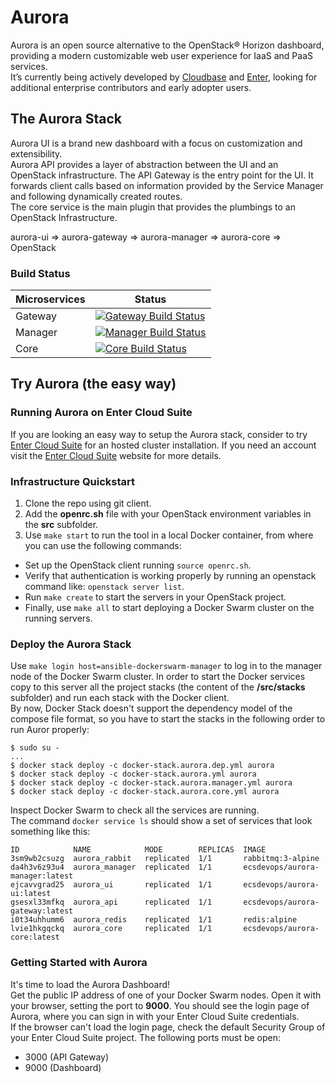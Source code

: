 # Aurora

Aurora is an open source alternative to the OpenStack® Horizon dashboard, providing a modern customizable web user experience for IaaS and PaaS services.  
It’s currently being actively developed by [Cloudbase](http://www.cloudbase.it) and [Enter](http://www.entercloudsuite.com), looking for additional enterprise contributors and early adopter users.

## The Aurora Stack

Aurora UI is a brand new dashboard with a focus on customization and extensibility.  
Aurora API provides a layer of abstraction between the UI and an OpenStack infrastructure. The API Gateway is the entry point for the UI. It forwards client calls based on information provided by the Service Manager and following dynamically created routes.  
The core service is the main plugin that provides the plumbings to an OpenStack Infrastructure.  

aurora-ui => aurora-gateway => aurora-manager => aurora-core => OpenStack

### Build Status

| Microservices | Status |
| ------------- | ------ |
| Gateway | [![Gateway Build Status](http://185.48.34.80/api/badges/entercloudsuite/aurora-gateway/status.svg)](http://185.48.34.80/entercloudsuite/aurora-gateway) |
| Manager  | [![Manager Build Status](http://185.48.34.80/api/badges/entercloudsuite/aurora-manager/status.svg)](http://185.48.34.80/entercloudsuite/aurora-manager) |
| Core | [![Core Build Status](http://185.48.34.80/api/badges/entercloudsuite/aurora-core/status.svg)](http://185.48.34.80/entercloudsuite/aurora-core) |

## Try Aurora (the easy way)

### Running Aurora on Enter Cloud Suite

If you are looking an easy way to setup the Aurora stack, consider to try [Enter Cloud Suite](http://www.entercloudsuite.com) for an hosted cluster installation.
If you need an account visit the [Enter Cloud Suite](http://www.entercloudsuite.com) website for more details.

### Infrastructure Quickstart 

1. Clone the repo using git client.  
2. Add the **openrc.sh** file with your OpenStack environment variables in the **src** subfolder.  
3. Use `make start` to run the tool in a local Docker container, from where you can use the following commands:  
 - Set up the OpenStack client running `source openrc.sh`.
 - Verify that authentication is working properly by running an openstack command like: `openstack server list`.
 - Run `make create` to start the servers in your OpenStack project.  
 - Finally, use `make all` to start deploying a Docker Swarm cluster on the running servers.

### Deploy the Aurora Stack

Use `make login host=ansible-dockerswarm-manager` to log in to the manager node of the Docker Swarm cluster.  In order to start the Docker services copy to this server all the project stacks (the content of the **/src/stacks** subfolder) and run each stack with the Docker client.  
By now, Docker Stack doesn't support the dependency model of the compose file format, so you have to start the stacks in the following order to run Auror properly: 

```
$ sudo su -
...
$ docker stack deploy -c docker-stack.aurora.dep.yml aurora
$ docker stack deploy -c docker-stack.aurora.yml aurora
$ docker stack deploy -c docker-stack.aurora.manager.yml aurora
$ docker stack deploy -c docker-stack.aurora.core.yml aurora
```

Inspect Docker Swarm to check all the services are running.  
The command `docker service ls` should show a set of services that look something like this:   

```
ID            NAME            MODE        REPLICAS  IMAGE
3sm9wb2csuzg  aurora_rabbit   replicated  1/1       rabbitmq:3-alpine
da4h3v6z93u4  aurora_manager  replicated  1/1       ecsdevops/aurora-manager:latest
ejcavvgrad25  aurora_ui       replicated  1/1       ecsdevops/aurora-ui:latest
gsesxl33mfkq  aurora_api      replicated  1/1       ecsdevops/aurora-gateway:latest
i0t34uhhumm6  aurora_redis    replicated  1/1       redis:alpine
lvie1hkgqckq  aurora_core     replicated  1/1       ecsdevops/aurora-core:latest
```

### Getting Started with Aurora

It's time to load the Aurora Dashboard!  
Get the public IP address of one of your Docker Swarm nodes. Open it with your browser, setting the port to **9000**. You should see the login page of Aurora, where you can sign in with your Enter Cloud Suite credentials.    
If the browser can't load the login page, check the default Security Group of your Enter Cloud Suite project.
The following ports must be open:   
 - 3000 (API Gateway)  
 - 9000 (Dashboard)  

